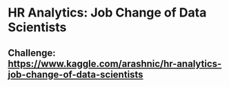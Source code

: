 # HR Analytics: Job Change of Data Scientists
## Challenge: https://www.kaggle.com/arashnic/hr-analytics-job-change-of-data-scientists
